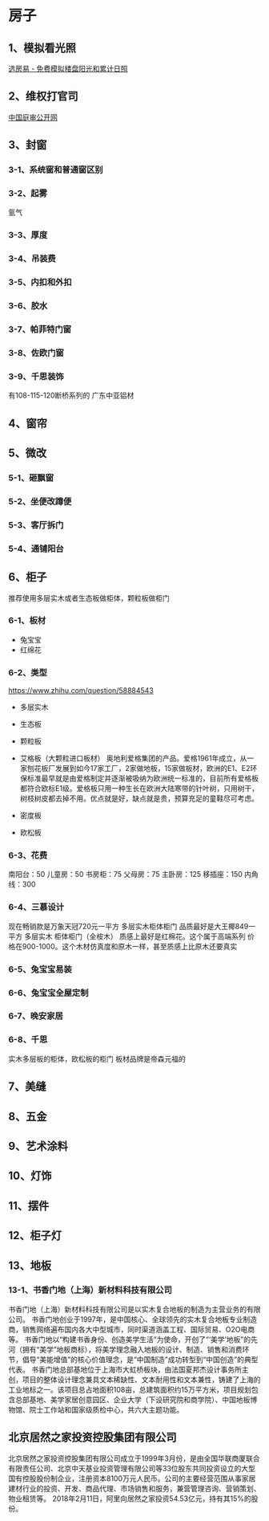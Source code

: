# 房子


## 1、模拟看光照
[选房易 - 免费模拟楼盘阳光和累计日照](https://xuanfangyi.com/)

## 2、维权打官司
[中国庭审公开网](http://tingshen.court.gov.cn/)

## 3、封窗
### 3-1、系统窗和普通窗区别

### 3-2、起雾
氩气

### 3-3、厚度

### 3-4、吊装费

### 3-5、内扣和外扣

### 3-6、胶水

### 3-7、帕菲特门窗

### 3-8、佐欧门窗

### 3-9、千思装饰
有108-115-120断桥系列的
广东中亚铝材

## 4、窗帘

## 5、微改

### 5-1、砸飘窗

### 5-2、坐便改蹲便

### 5-3、客厅拆门

### 5-4、通铺阳台

## 6、柜子
推荐使用多层实木或者生态板做柜体，颗粒板做柜门

### 6-1、板材
- 兔宝宝
- 红绵花

### 6-2、类型
https://www.zhihu.com/question/58884543

- 多层实木
- 生态板
- 颗粒板
- 艾格板（大颗粒进口板材）
奥地利爱格集团的产品。爱格1961年成立，从一家刨花板厂发展到如今17家工厂，2家做地板，15家做板材，欧洲的E1、E2环保标准最早就是由爱格制定并逐渐被吸纳为欧洲统一标准的，目前所有爱格板都符合欧标E1级。爱格板只用一种生长在欧洲大陆寒带的针叶树，只用树干，树枝树皮都去掉不用。优点就是好，缺点就是贵，预算充足的童鞋尽可考虑。

- 密度板
- 欧松板

### 6-3、花费
南阳台：50
儿童房：50
书房柜：75
父母房：75
主卧房：125
移插座：150
内角线：300

### 6-4、三慕设计
现在畅销款是万象天冠720元一平方 多层实木柜体柜门
品质最好是大王椰849一平方 多层实木 柜体柜门（全桉木）
质感上最好是红棉花。这个属于高端系列 价格在900-1000。这个木材仿真度和原木一样，甚至质感上比原木还要真实

### 6-5、兔宝宝易装

### 6-6、兔宝宝全屋定制

### 6-7、晚安家居

### 6-8、千思
实木多层板的柜体，欧松板的柜门
板材品牌是帝森元福的

## 7、美缝

## 8、五金

## 9、艺术涂料

## 10、灯饰

## 11、摆件

## 12、柜子灯

## 13、地板

### 13-1、书香门地（上海）新材料科技有限公司
书香门地（上海）新材料科技有限公司是以实木复合地板的制造为主营业务的有限公司。
书香门地创业于1997年，是中国核心、全球领先的实木复合地板专业制造商，销售网络遍布国内各大中型城市，同时渠道涵盖工程、国际贸易、O2O电商等。
书香门地以“构建书香身份、创造美学生活”为使命，开创了“‘美学’地板”的先河（拥有“美学”地板商标），将美学理念融入地板的设计、制造、销售和消费环节，倡导“美能增值”的核心价值理念，是“中国制造”成功转型到“中国创造”的典型代表。
书香门地总部基地位于上海市大虹桥板块，由法国夏邦杰设计事务所主创，项目的整体设计理念兼具文本稀缺性、文本耐用性和文本兼性，铸建了上海的工业地标之一。该项目总占地面积108亩，总建筑面积约15万平方米，项目规划包含总部基地、美学家居创意园区、企业大学（下设研究院和商学院）、中国地板博物馆、院士工作站和国家级质检中心，共六大主题功能。


## 北京居然之家投资控股集团有限公司
北京居然之家投资控股集团有限公司成立于1999年3月份，是由全国华联商厦联合有限责任公司、北京中天基业投资管理有限公司等33位股东共同投资设立的大型国有控股股份制企业，注册资本8100万元人民币。公司的主要经营范围从事家居建材行业的投资、开发、商品代理、市场销售和服务，兼营管理咨询、营销策划、物业租赁等。
2018年2月11日，阿里向居然之家投资54.53亿元，持有其15%的股份。



